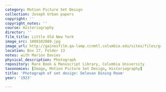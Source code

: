 ```yaml
---
category: Motion Picture Set Design
collection: Joseph Urban papers
copyright: ''
copyright_notes: ''
course: Historiography
director: ''
film_title: Little Old New York
image_src: 1000102080.jpg
image_url: http://gainesfilm.qa-lamp.ccnmtl.columbia.edu/sites/files/gainesfilm/images/1000102080.jpg
location: Box 27, Folder 13
notes: with Marion Davies
physical_description: Photograph
repository: Rare Book & Manuscript Library, Columbia University
taxonomies: [Image, Motion Picture Set Design, Historiography]
title: 'Photograph of set design: Delevan Dining Room'
year: '1923'

---
```

